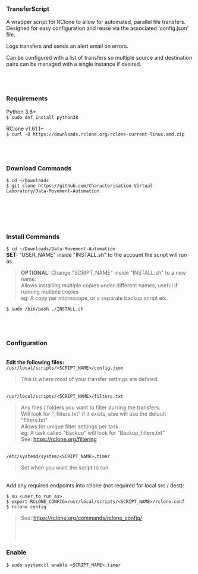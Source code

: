 ### TransferScript
A wrapper script for RClone to allow for automated, parallel file transfers.
Designed for easy configuration and reuse via the associated 'config.json' file.

Logs transfers and sends an alert email on errors.

Can be configured with a list of transfers so multiple source and destination pairs can be managed with a single instance if desired.
<br><br><br><br>

### Requirements
Python 3.8+<br>
`$ sudo dnf install python38`

RClone v1.61.1+<br>
`$ curl -O https://downloads.rclone.org/rclone-current-linux.amd.zip`
<br><br><br><br>

### Download Commands
```
$ cd ~/Downloads
$ git clone https://github.com/Characterisation-Virtual-Laboratory/Data-Movement-Automation
```
<br><br><br><br>

### Install Commands
`$ cd ~/Downloads/Data-Movement-Automation`<br>
**SET:** "USER_NAME" inside "INSTALL.sh" to the account the script will run as.

> **OPTIONAL:** Change "SCRIPT_NAME" inside "INSTALL.sh" to a new name.<br>
> Allows installing multiple copies under different names, useful if running multiple copies<br>
> eg: A copy per microscope, or a separate backup script etc.<br>

`$ sudo /bin/bash ./INSTALL.sh`
<br><br><br><br>

### Configuration

<br>**Edit the following files:**<br>
`/usr/local/scripts/<SCRIPT_NAME>/config.json`<br>
> This is where most of your transfer settings are defined.<br>

<br>`/usr/local/scripts/<SCRIPT_NAME>/filters.txt`<br>
> Any files / folders you want to filter durring the transfers.<br>
> Will look for "<DESCRIPTION>_filters.txt" if it exists, else will use the default "filters.txt"<br>
> Allows for unique filter settings per task.<br>
> eg: A task called "Backup" will look for "Backup_filters.txt"<br>
> See: https://rclone.org/filtering<br>

<br>`/etc/systemd/system/<SCRIPT_NAME>.timer`<br>
> Set when you want the script to run.<br>

<br>Add any required endpoints into rclone (not required for local src / dest):
```
$ su <user_to_run_as>
$ export RCLONE_CONFIG=/usr/local/scripts/<SCRIPT_NAME>/rclone.conf
$ rclone config
```
> See: https://rclone.org/commands/rclone_config/
<br><br><br><br>

### Enable
`$ sudo systemctl enable <SCRIPT_NAME>.timer`

